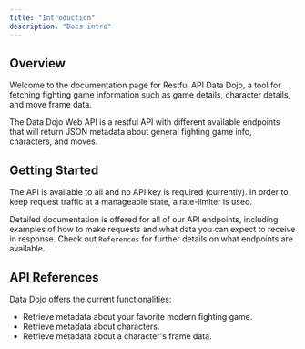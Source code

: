 ```yaml
---
title: "Introduction"
description: "Docs intro"
---
```


## Overview

Welcome to the documentation page for Restful API Data Dojo, a tool for fetching fighting game information such as game details, character details, and move frame data.

The Data Dojo Web API is a restful API with different available endpoints that will return JSON metadata about general fighting game info, characters, and moves.

## Getting Started

The API is available to all and no API key is required (currently). In order to keep request traffic at a manageable state, a rate-limiter is used.

Detailed documentation is offered for all of our API endpoints, including examples of how to make requests and what data you can expect to receive in response. Check out `References` for further details on what endpoints are available.

## API References

Data Dojo offers the current functionalities:

- Retrieve metadata about your favorite modern fighting game.
- Retrieve metadata about characters.
- Retrieve metadata about a character's frame data.
